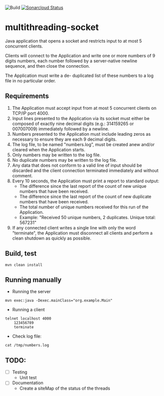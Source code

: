 ![Build](https://github.com/softwarejimenez/multithreading-socket/actions/workflows/ci.yml/badge.svg)
[![Sonarcloud Status](https://sonarcloud.io/api/project_badges/measure?project=softwarejimenez_multithreading-socket&metric=alert_status)](https://sonarcloud.io/dashboard?id=softwarejimenez_multithreading-socket)

# multithreading-socket

Java application that opens a socket and restricts input to at most 5 concurrent clients.

Clients will connect to the Application and write one or more numbers of 9 digits numbers, each number followed by a
server-native newline sequence, and then close the connection.

The Application must write a de- duplicated list of these numbers to a log file in no particular order.

## Requirements

1. The Application must accept input from at most 5 concurrent clients on TCP/IP port 4000.
2. Input lines presented to the Application via its socket must either be composed of exactly
   nine decimal digits (e.g.: 314159265 or 007007009) immediately followed by a newline.
3. Numbers presented to the Application must include leading zeros as necessary to
   ensure they are each 9 decimal digits.
4. The log file, to be named "numbers.log”, must be created anew and/or cleared when the Application starts.
5. Only numbers may be written to the log file.
6. No duplicate numbers may be written to the log file.
7. Any data that does not conform to a valid line of input should be discarded and the client
   connection terminated immediately and without comment.
8. Every 10 seconds, the Application must print a report to standard output:
    - The difference since the last report of the count of new unique numbers that have
      been received.
    - The difference since the last report of the count of new duplicate numbers that
      have been received.
    - The total number of unique numbers received for this run of the Application.
    - Example: "Received 50 unique numbers, 2 duplicates. Unique total: 567231"
9. If any connected client writes a single line with only the word "terminate",
   the Application must disconnect all clients and perform a clean shutdown as quickly as possible.

## Build, test

```
mvn clean install
```

## Running manually

- Running the server

```
mvn exec:java -Dexec.mainClass="org.example.Main"
```

- Running a client

```
telnet localhost 4000
    123456789
    terminate
```

- Check log file:

```
cat /tmp/numbers.log
```

## TODO:

- [ ] Testing
    - Unit test
- [ ] Documentation
    - Create a siteMap of the status of the threads
    